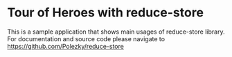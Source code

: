 # Tour of Heroes with reduce-store
This is a sample application that shows main usages of reduce-store library.
For documentation and source code please navigate to https://github.com/Polezky/reduce-store
